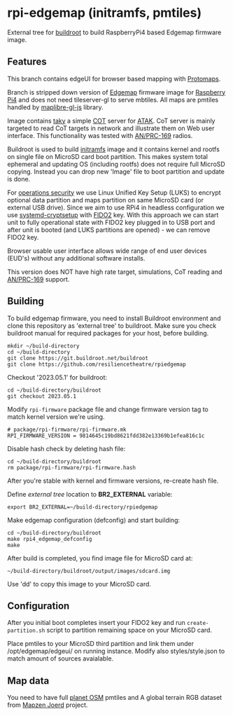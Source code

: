 # rpi-edgemap (initramfs, pmtiles)

External tree for [buildroot](https://buildroot.org) to build RaspberryPi4 based Edgemap firmware image. 

## Features

This branch contains edgeUI for browser based mapping with [Protomaps](https://protomaps.com/). 

Branch is stripped down version of [Edgemap](https://resilience-theatre.com/edgemap/) firmware image for
[Raspberry Pi4](https://en.wikipedia.org/wiki/Raspberry_Pi) and does not need tileserver-gl to serve 
mbtiles. All maps are pmtiles handled by [maplibre-gl-js](https://github.com/maplibre/maplibre-gl-js) library.

Image contains [taky](https://github.com/tkuester/taky) a simple [COT](https://www.mitre.org/sites/default/files/pdf/09_4937.pdf) server 
for [ATAK](https://tak.gov/products). CoT server is mainly targeted to read CoT targets in network and illustrate them on Web user interface.
This functionality was tested with [AN/PRC-169](https://silvustechnologies.com/) radios.

Buildroot is used to build [initramfs](https://en.wikipedia.org/wiki/Initial_ramdisk) image and it contains kernel and rootfs on single file
on MicroSD card boot partition. This makes system total ephemeral and updating OS (including rootfs) does not require full MicroSD copying. Instead
you can drop new 'Image' file to boot partition and update is done. 

For [operations security](https://en.wikipedia.org/wiki/Operations_security) we use Linux Unified Key Setup (LUKS) to encrypt optional data partition
and maps partition on same MicroSD card (or external USB drive). Since we aim to use RPi4 in headless configuration we use [systemd-cryptsetup](https://www.freedesktop.org/software/systemd/man/latest/systemd-cryptsetup@.service.html)
with [FIDO2](https://shop.nitrokey.com/shop/product/nkfi2-nitrokey-fido2-55) key. With this approach we can start unit to fully operational state with FIDO2
key plugged in to USB port and after unit is booted (and LUKS partitions are opened) - we can remove FIDO2 key. 

Browser usable user interface allows wide range of end user devices (EUD's) without any additional software installs. 

This version does NOT have high rate target, simulations, CoT reading and [AN/PRC-169](https://silvustechnologies.com/) support.

## Building

To build edgemap firmware, you need to install Buildroot environment and clone this repository 
as 'external tree' to buildroot. Make sure you check buildroot manual for required packages 
for your host, before building.

```
mkdir ~/build-directory
cd ~/build-directory
git clone https://git.buildroot.net/buildroot
git clone https://github.com/resiliencetheatre/rpiedgemap
```

Checkout '2023.05.1' for buildroot:

```
cd ~/build-directory/buildroot
git checkout 2023.05.1
```

Modify `rpi-firmware` package file and change firmware version tag to
match kernel version we're using. 

```
# package/rpi-firmware/rpi-firmware.mk
RPI_FIRMWARE_VERSION = 9814645c19bd8621fdd382e13369b1efea816c1c
```

Disable hash check by deleting hash file:

```
cd ~/build-directory/buildroot
rm package/rpi-firmware/rpi-firmware.hash
```

After you're stable with kernel and firmware versions, re-create hash file.

Define _external tree_ location to **BR2_EXTERNAL** variable:

```
export BR2_EXTERNAL=~/build-directory/rpiedgemap
```

Make edgemap configuration (defconfig) and start building:

```
cd ~/build-directory/buildroot
make rpi4_edgemap_defconfig
make
```

After build is completed, you find image file for MicroSD card at:

```
~/build-directory/buildroot/output/images/sdcard.img
```

Use 'dd' to copy this image to your MicroSD card.

## Configuration

After you initial boot completes insert your FIDO2 key and run `create-partition.sh` script to partition remaining space on your MicroSD card. 

Place pmtiles to your MicroSD third partition and link them under /opt/edgemap/edgeui/ on running instance. Modify also styles/style.json to 
match amount of sources avaialable. 

## Map data

You need to have full [planet OSM](https://maps.protomaps.com/builds/) pmtiles and A global terrain RGB dataset from [Mapzen Joerd](https://github.com/tilezen/joerd) project.



